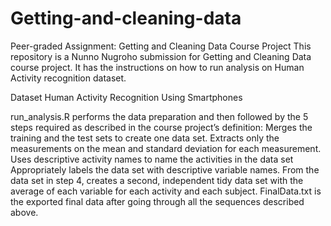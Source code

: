 # Getting-and-cleaning-data
Peer-graded Assignment: Getting and Cleaning Data Course Project
This repository is a Nunno Nugroho submission for Getting and Cleaning Data course project. It has the instructions on how to run analysis on Human Activity recognition dataset.

Dataset
Human Activity Recognition Using Smartphones

run_analysis.R performs the data preparation and then followed by the 5 steps required as described in the course project’s definition:
      Merges the training and the test sets to create one data set.
      Extracts only the measurements on the mean and standard deviation for each measurement.
      Uses descriptive activity names to name the activities in the data set
      Appropriately labels the data set with descriptive variable names.
      From the data set in step 4, creates a second, independent tidy data set with the average of each variable for each activity and                each subject.
FinalData.txt is the exported final data after going through all the sequences described above.
